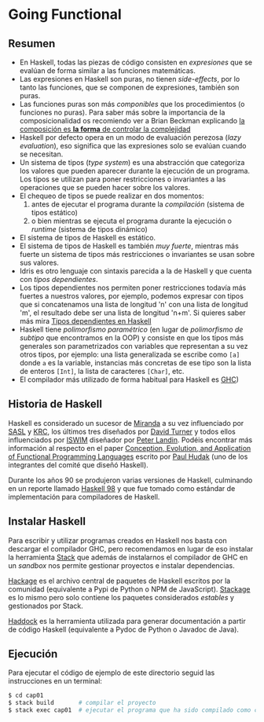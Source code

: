 # Going Functional

## Resumen ##

* En Haskell, todas las piezas de código consisten en *expresiones* que se evalúan de forma similar a las funciones matemáticas.
* Las expresiones en Haskell son puras, no tienen *side-effects*, por lo tanto las funciones, que se componen de expresiones, también son puras.
* Las funciones puras son más *componibles* que los procedimientos (o funciones no puras). Para saber más sobre la importancia de la composicionalidad os recomiendo ver a Brian Beckman explicando [la composición es **la forma** de controlar la complejidad](https://youtu.be/ZhuHCtR3xq8?t=16m46s)
* Haskell por defecto opera en un modo de evaluación perezosa (*lazy evaluation*), eso significa que las expresiones solo se evalúan cuando se necesitan.
* Un sistema de tipos (*type system*) es una abstracción que categoriza los valores que pueden aparecer durante la ejecución de un programa. Los tipos se utilizan para poner restricciones o invariantes a las operaciones que se pueden hacer sobre los valores.
* El chequeo de tipos se puede realizar en dos momentos:
  1. antes de ejecutar el programa durante la *compilación* (sistema de tipos estático) 
  2. o bien mientras se ejecuta el programa durante la ejecución o *runtime* (sistema de tipos dinámico)
* El sistema de tipos de Haskell es estático.
* El sistema de tipos de Haskell es también *muy fuerte*, mientras más fuerte un sistema de tipos más restricciones o invariantes se usan sobre sus valores.
* Idris es otro lenguaje con sintaxis parecida a la de Haskell y que cuenta con *tipos dependientes*.
* Los tipos dependientes nos permiten poner restricciones todavía más fuertes a nuestros valores, por ejemplo, podemos expresar con tipos que si concatenamos una lista de longitud 'n' con una lista de longitud 'm', el resultado debe ser una lista de longitud 'n+m'. Si quieres saber más mira [Tipos dependientes en Haskell](https://www.schoolofhaskell.com/user/konn/prove-your-haskell-for-great-safety/dependent-types-in-haskell)
* Haskell tiene _polimorfismo paramétrico_ (en lugar de _polimorfismo de subtipo_ que encontramos en la OOP) y consiste en que los tipos más generales son parametrizados con variables que representan a su vez otros tipos, por ejemplo: una lista generalizada se escribe como `[a]` donde `a` es la variable, instancias más concretas de ese tipo son la lista de enteros `[Int]`, la lista de caracteres `[Char]`, etc.
* El compilador más utilizado de forma habitual para Haskell es [GHC](https://www.haskell.org/ghc/))

## Historia de Haskell ##

Haskell es considerado un sucesor de [Miranda](https://en.wikipedia.org/wiki/Miranda_(programming_language)) a su vez influenciado por [SASL](https://en.wikipedia.org/wiki/SASL_programming_language) y [KRC](https://en.wikipedia.org/wiki/Kent_Recursive_Calculator), los últimos tres diseñados por [David Turner](https://en.wikipedia.org/wiki/David_Turner_(computer_scientist)) y todos ellos influenciados por [ISWIM](https://en.wikipedia.org/wiki/ISWIM) diseñador por [Peter Landin](https://en.wikipedia.org/wiki/Peter_Landin). Podéis encontrar más información al respecto en el paper [Conception, Evolution, and Application of Functional Programming Languages](http://www.dbnet.ece.ntua.gr/~adamo/languages/books/p359-hudak.pdf) escrito por [Paul Hudak](https://en.wikipedia.org/wiki/Paul_Hudak) (uno de los integrantes del comité que diseñó Haskell).

Durante los años 90 se produjeron varias versiones de Haskell, culminando en un reporte llamado [Haskell 98](https://www.haskell.org/onlinereport/) y que fue tomado como estándar de implementación para compiladores de Haskell.

## Instalar Haskell ##

Para escribir y utilizar programas creados en Haskell nos basta con descargar el compilador GHC, pero recomendamos en lugar de eso instalar la herramienta [Stack](https://docs.haskellstack.org/en/stable/README/) que además de instalarnos el compilador de GHC en un *sandbox* nos permite gestionar proyectos e instalar dependencias.

[Hackage](http://hackage.haskell.org/) es el archivo central de paquetes de Haskell escritos por la comunidad (equivalente a Pypi de Python o NPM de JavaScript). [Stackage](https://www.stackage.org/) es lo mismo pero solo contiene los paquetes considerados *estables* y gestionados por Stack.

[Haddock](https://www.haskell.org/haddock/) es la herramienta utilizada para generar documentación a partir de código Haskell (equivalente a Pydoc de Python o Javadoc de Java).

## Ejecución ##

Para ejecutar el código de ejemplo de este directorio seguid las instrucciones en un terminal:

```sh
$ cd cap01
$ stack build       # compilar el proyecto
$ stack exec cap01  # ejecutar el programa que ha sido compilado como cap01
```
